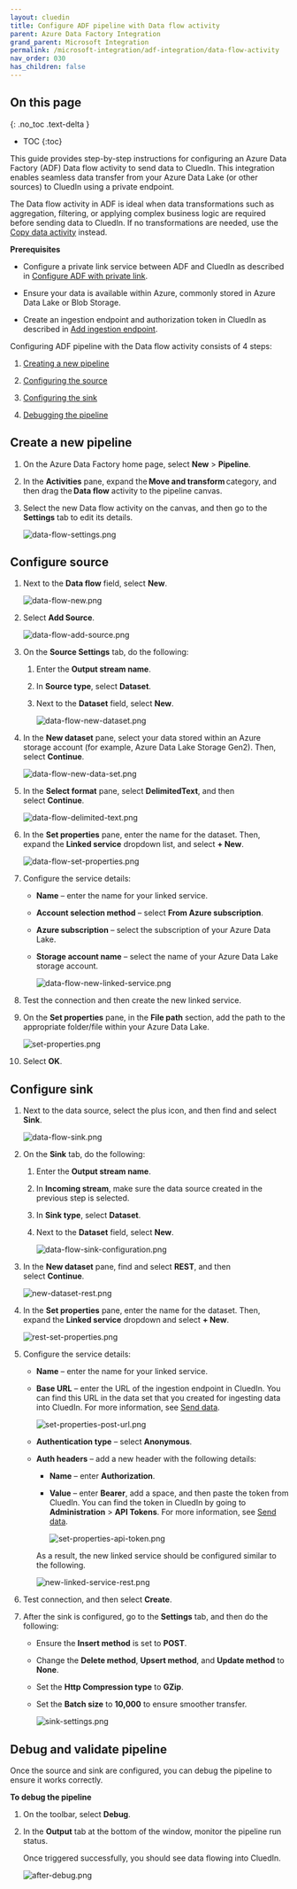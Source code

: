 ```yaml
---
layout: cluedin
title: Configure ADF pipeline with Data flow activity
parent: Azure Data Factory Integration
grand_parent: Microsoft Integration
permalink: /microsoft-integration/adf-integration/data-flow-activity
nav_order: 030
has_children: false
---
```

## On this page
{: .no_toc .text-delta }
- TOC
{:toc}

This guide provides step-by-step instructions for configuring an Azure Data Factory (ADF) Data flow activity to send data to CluedIn. This integration enables seamless data transfer from your Azure Data Lake (or other sources) to CluedIn using a private endpoint.

The Data flow activity in ADF is ideal when data transformations such as aggregation, filtering, or applying complex business logic are required before sending data to CluedIn. If no transformations are needed, use the [Copy data activity](/microsoft-integration/adf-integration/copy-data) instead.

**Prerequisites** 

- Configure a private link service between ADF and CluedIn as described in [Configure ADF with private link](https://documentation.cluedin.net/microsoft-integration/adf-integration/private-link).

- Ensure your data is available within Azure, commonly stored in Azure Data Lake or Blob Storage.

- Create an ingestion endpoint and authorization token in CluedIn as described in [Add ingestion endpoint](https://documentation.cluedin.net/integration/endpoint#add-ingestion-point). 

Configuring ADF pipeline with the Data flow activity consists of 4 steps:

1.  [Creating a new pipeline](#ceate-pipeline)
    
2.  [Configuring the source](#configure-source)
    
3.  [Configuring the sink](#configure-sink)
    
4.  [Debugging the pipeline](#debug-and-validate-pipeline)

## Create a new pipeline

1. On the Azure Data Factory home page, select **New** > **Pipeline**.

1. In the **Activities** pane, expand the **Move and transform** category, and then drag the **Data flow** activity to the pipeline canvas.

1. Select the new Data flow activity on the canvas, and then go to the **Settings** tab to edit its details.

    ![data-flow-settings.png](../../assets/images/microsoft-integration/azure-data-factory/data-flow-settings.png)

## Configure source

1. Next to the **Data flow** field, select **New**.

    ![data-flow-new.png](../../assets/images/microsoft-integration/azure-data-factory/data-flow-new.png)

1. Select **Add Source**.

    ![data-flow-add-source.png](../../assets/images/microsoft-integration/azure-data-factory/data-flow-add-source.png)

1. On the **Source Settings** tab, do the following:

    1. Enter the **Output stream name**.

    1. In **Source type**, select **Dataset**.

    1. Next to the **Dataset** field, select **New**.

        ![data-flow-new-dataset.png](../../assets/images/microsoft-integration/azure-data-factory/data-flow-new-dataset.png)

1. In the **New dataset** pane, select your data stored within an Azure storage account (for example, Azure Data Lake Storage Gen2). Then, select **Continue**.

    ![data-flow-new-data-set.png](../../assets/images/microsoft-integration/azure-data-factory/data-flow-new-data-set.png)

1. In the **Select format** pane, select **DelimitedText**, and then select **Continue**.

    ![data-flow-delimited-text.png](../../assets/images/microsoft-integration/azure-data-factory/data-flow-delimited-text.png)

1. In the **Set properties** pane, enter the name for the dataset. Then, expand the **Linked service** dropdown list, and select **+ New**.

    ![data-flow-set-properties.png](../../assets/images/microsoft-integration/azure-data-factory/data-flow-set-properties.png)

1. Configure the service details:

    - **Name** – enter the name for your linked service.

    - **Account selection method** – select **From Azure subscription**.

    - **Azure subscription** – select the subscription of your Azure Data Lake.

    - **Storage account name** – select the name of your Azure Data Lake storage account.

        ![data-flow-new-linked-service.png](../../assets/images/microsoft-integration/azure-data-factory/data-flow-new-linked-service.png)

1. Test the connection and then create the new linked service.
    
2. On the **Set properties** pane, in the **File path** section, add the path to the appropriate folder/file within your Azure Data Lake.

    ![set-properties.png](../../assets/images/microsoft-integration/azure-data-factory/set-properties.png)
    
3.  Select **OK**.

## Configure sink

1. Next to the data source, select the plus icon, and then find and select **Sink**.

    ![data-flow-sink.png](../../assets/images/microsoft-integration/azure-data-factory/data-flow-sink.png)

1. On the **Sink** tab, do the following:

    1. Enter the **Output stream name**.

    1. In **Incoming stream**, make sure the data source created in the previous step is selected.

    1. In **Sink type**, select **Dataset**.

    1. Next to the **Dataset** field, select **New**.

        ![data-flow-sink-configuration.png](../../assets/images/microsoft-integration/azure-data-factory/data-flow-sink-configuration.png)

1. In the **New dataset** pane, find and select **REST**, and then select **Continue**.

    ![new-dataset-rest.png](../../assets/images/microsoft-integration/azure-data-factory/new-dataset-rest.png)

1.  In the **Set properties** pane, enter the name for the dataset. Then, expand the **Linked service** dropdown and select **+ New**.

    ![rest-set-properties.png](../../assets/images/microsoft-integration/azure-data-factory/rest-set-properties.png)

1. Configure the service details:

    - **Name** – enter the name for your linked service.
    
    - **Base URL** – enter the URL of the ingestion endpoint in CluedIn. You can find this URL in the data set that you created for ingesting data into CluedIn. For more information, see [Send data](https://documentation.cluedin.net/integration/endpoint#send-data).

        ![set-properties-post-url.png](../../assets/images/microsoft-integration/azure-data-factory/set-properties-post-url.png)
    
    - **Authentication type** – select **Anonymous**.

    - **Auth headers** – add a new header with the following details:

        - **Name** – enter **Authorization**.
        
        - **Value** – enter **Bearer**, add a space, and then paste the token from CluedIn. You can find the token in CluedIn by going to **Administration** > **API Tokens**.  For more information, see [Send data](https://documentation.cluedin.net/integration/endpoint#send-data).

            ![set-properties-api-token.png](../../assets/images/microsoft-integration/azure-data-factory/set-properties-api-token.png)

        As a result, the new linked service should be configured similar to the following.

        ![new-linked-service-rest.png](../../assets/images/microsoft-integration/azure-data-factory/new-linked-service-rest.png)

1. Test connection, and then select **Create**.

1. After the sink is configured, go to the **Settings** tab, and then do the following:

    - Ensure the **Insert method** is set to **POST**. 
    
    - Change the **Delete method**, **Upsert method**, and **Update method** to **None**.

    - Set the **Http Compression type** to **GZip**.

    - Set the **Batch size** to **10,000** to ensure smoother transfer.

        ![sink-settings.png](../../assets/images/microsoft-integration/azure-data-factory/sink-settings.png)

## Debug and validate pipeline

Once the source and sink are configured, you can debug the pipeline to ensure it works correctly.

**To debug the pipeline**

1. On the toolbar, select **Debug**.

1. In the **Output** tab at the bottom of the window, monitor the pipeline run status.

    Once triggered successfully, you should see data flowing into CluedIn.

    ![after-debug.png](../../assets/images/microsoft-integration/azure-data-factory/after-debug.png)
